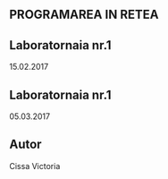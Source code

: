 ## PROGRAMAREA IN RETEA

## Laboratornaia nr.1
15.02.2017

## Laboratornaia nr.1
05.03.2017

## Autor
Cissa Victoria
